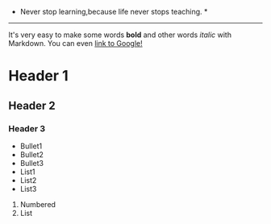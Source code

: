 * Never stop learning,because life never stops teaching. *

-------------------------------------------------------------------------------
It's very easy to make some words **bold** and other words *italic* with Markdown. You can even [link to Google!](http://google.com)

# Header 1
## Header 2
### Header 3

- Bullet1
- Bullet2
- Bullet3
- List1
- List2
- List3

1. Numbered
2. List

